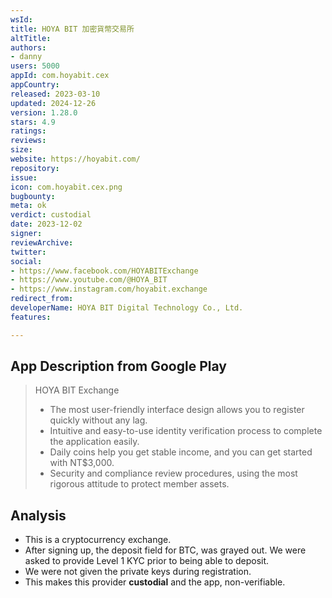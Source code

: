 ```yaml
---
wsId: 
title: HOYA BIT 加密貨幣交易所
altTitle: 
authors:
- danny
users: 5000
appId: com.hoyabit.cex
appCountry: 
released: 2023-03-10
updated: 2024-12-26
version: 1.28.0
stars: 4.9
ratings: 
reviews: 
size: 
website: https://hoyabit.com/
repository: 
issue: 
icon: com.hoyabit.cex.png
bugbounty: 
meta: ok
verdict: custodial
date: 2023-12-02
signer: 
reviewArchive: 
twitter: 
social:
- https://www.facebook.com/HOYABITExchange
- https://www.youtube.com/@HOYA_BIT
- https://www.instagram.com/hoyabit.exchange
redirect_from: 
developerName: HOYA BIT Digital Technology Co., Ltd.
features: 

---
```


## App Description from Google Play

  > HOYA BIT Exchange
  > - The most user-friendly interface design allows you to register quickly without any lag.
  > - Intuitive and easy-to-use identity verification process to complete the application easily.
  > - Daily coins help you get stable income, and you can get started with NT$3,000.
  > - Security and compliance review procedures, using the most rigorous attitude to protect member assets.

## Analysis

- This is a cryptocurrency exchange. 
- After signing up, the deposit field for BTC, was grayed out. We were asked to provide Level 1 KYC prior to being able to deposit. 
- We were not given the private keys during registration. 
- This makes this provider **custodial** and the app, non-verifiable.